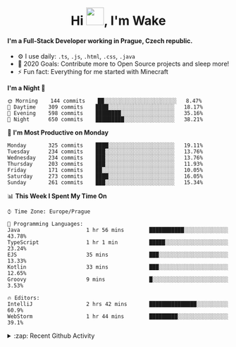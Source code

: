 <h1 align="center">Hi <img src="https://raw.githubusercontent.com/MrWakeCZ/MrWakeCZ/master/Hi.gif" width="40px" />, I'm Wake</h1>

#### I'm a Full-Stack Developer working in Prague, Czech republic.
- ⚙️ I use daily: `.ts`, `.js`, `.html`, `.css`, `.java`
- 🥅 2020 Goals: Contribute more to Open Source projects and sleep more!
- ⚡ Fun fact: Everything for me started with Minecraft

<!--START_SECTION:waka-->
**I'm a Night 🦉** 

```text
🌞 Morning    144 commits    ██░░░░░░░░░░░░░░░░░░░░░░░   8.47% 
🌆 Daytime    309 commits    ████░░░░░░░░░░░░░░░░░░░░░   18.17% 
🌃 Evening    598 commits    ████████░░░░░░░░░░░░░░░░░   35.16% 
🌙 Night      650 commits    █████████░░░░░░░░░░░░░░░░   38.21%

```
📅 **I'm Most Productive on Monday** 

```text
Monday       325 commits    ████░░░░░░░░░░░░░░░░░░░░░   19.11% 
Tuesday      234 commits    ███░░░░░░░░░░░░░░░░░░░░░░   13.76% 
Wednesday    234 commits    ███░░░░░░░░░░░░░░░░░░░░░░   13.76% 
Thursday     203 commits    ███░░░░░░░░░░░░░░░░░░░░░░   11.93% 
Friday       171 commits    ██░░░░░░░░░░░░░░░░░░░░░░░   10.05% 
Saturday     273 commits    ████░░░░░░░░░░░░░░░░░░░░░   16.05% 
Sunday       261 commits    ███░░░░░░░░░░░░░░░░░░░░░░   15.34%

```


📊 **This Week I Spent My Time On** 

```text
⌚︎ Time Zone: Europe/Prague

💬 Programming Languages: 
Java                     1 hr 56 mins        ███████████░░░░░░░░░░░░░░   43.78% 
TypeScript               1 hr 1 min          █████░░░░░░░░░░░░░░░░░░░░   23.24% 
EJS                      35 mins             ███░░░░░░░░░░░░░░░░░░░░░░   13.33% 
Kotlin                   33 mins             ███░░░░░░░░░░░░░░░░░░░░░░   12.65% 
Groovy                   9 mins              █░░░░░░░░░░░░░░░░░░░░░░░░   3.53%

🔥 Editors: 
IntelliJ                 2 hrs 42 mins       ███████████████░░░░░░░░░░   60.9% 
WebStorm                 1 hr 44 mins        █████████░░░░░░░░░░░░░░░░   39.1%

```


<!--END_SECTION:waka-->

<details>
  <summary>:zap: Recent Github Activity</summary>

<!--START_SECTION:activity-->
1. 🎉 Merged PR [#11](https://github.com/craftmania-cz/craftapi/pull/11) in [craftmania-cz/craftapi](https://github.com/craftmania-cz/craftapi)
2. 🎉 Merged PR [#6](https://github.com/craftmania-cz/craftlobby/pull/6) in [craftmania-cz/craftlobby](https://github.com/craftmania-cz/craftlobby)
3. 🎉 Merged PR [#89](https://github.com/waked-cz/corgi/pull/89) in [waked-cz/corgi](https://github.com/waked-cz/corgi)
4. 🎉 Merged PR [#2](https://github.com/craftmania-cz/craftcore/pull/2) in [craftmania-cz/craftcore](https://github.com/craftmania-cz/craftcore)
5. 🎉 Merged PR [#7](https://github.com/craftmania-cz/craftlobby/pull/7) in [craftmania-cz/craftlobby](https://github.com/craftmania-cz/craftlobby)
<!--END_SECTION:activity-->

</details>
